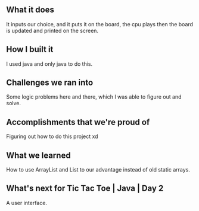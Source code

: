 ## What it does
It inputs our choice, and it puts it on the board, the cpu plays then the board is updated and printed on the screen.
## How I built it
I used java and only java to do this.
## Challenges we ran into
Some logic problems here and there, which I was able to figure out and solve.
## Accomplishments that we're proud of
Figuring out how to do this project xd
## What we learned
How to use ArrayList and List to our advantage instead of old static arrays.
## What's next for Tic Tac Toe | Java | Day 2
A user interface.
